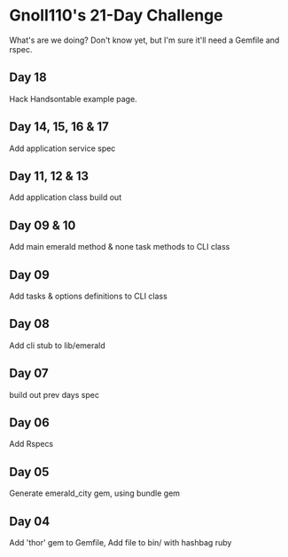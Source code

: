 # Gnoll110's 21-Day Challenge

What's are we doing? Don't know yet, but I'm sure it'll need a Gemfile and rspec.

## Day 18

Hack Handsontable example page.

## Day 14, 15, 16 & 17

Add application service spec

## Day 11, 12 & 13

Add application class build out

## Day 09 & 10

Add main emerald method & none task methods to CLI class

## Day 09

Add tasks & options definitions to CLI class

## Day 08

Add cli stub to lib/emerald

## Day 07

build out prev days spec

## Day 06

Add Rspecs

## Day 05

Generate emerald_city gem, using bundle gem

## Day 04

Add 'thor' gem to Gemfile, Add file to bin/ with hashbag ruby
